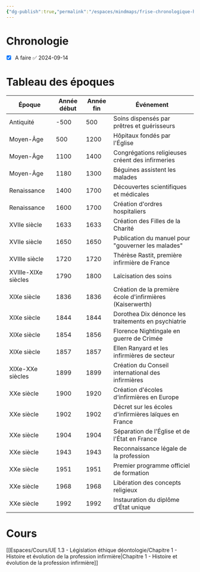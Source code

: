 ```yaml
---
{"dg-publish":true,"permalink":"/espaces/mindmaps/frise-chronologique-histoire-de-la-profession-infirmiere/","tags":["frise","#UE31"],"noteIcon":"2"}
---
```



# Chronologie
- [x] A faire ✅ 2024-09-14

# Tableau des époques
| Époque              | Année début | Année fin | Événement                                                 |
| ------------------- | ----------- | --------- | --------------------------------------------------------- |
| Antiquité           | -500        | 500       | Soins dispensés par prêtres et guérisseurs                |
| Moyen-Âge           | 500         | 1200      | Hôpitaux fondés par l'Église                              |
| Moyen-Âge           | 1100        | 1400      | Congrégations religieuses créent des infirmeries          |
| Moyen-Âge           | 1180        | 1300      | Béguines assistent les malades                            |
| Renaissance         | 1400        | 1700      | Découvertes scientifiques et médicales                    |
| Renaissance         | 1600        | 1700      | Création d'ordres hospitaliers                            |
| XVIIe siècle        | 1633        | 1633      | Création des Filles de la Charité                         |
| XVIIe siècle        | 1650        | 1650      | Publication du manuel pour "gouverner les malades"        |
| XVIIIe siècle       | 1720        | 1720      | Thérèse Rastit, première infirmière de France             |
| XVIIIe-XIXe siècles | 1790        | 1800      | Laïcisation des soins                                     |
| XIXe siècle         | 1836        | 1836      | Création de la première école d'infirmières (Kaiserwerth) |
| XIXe siècle         | 1844        | 1844      | Dorothea Dix dénonce les traitements en psychiatrie       |
| XIXe siècle         | 1854        | 1856      | Florence Nightingale en guerre de Crimée                  |
| XIXe siècle         | 1857        | 1857      | Ellen Ranyard et les infirmières de secteur               |
| XIXe-XXe siècles    | 1899        | 1899      | Création du Conseil international des infirmières         |
| XXe siècle          | 1900        | 1920      | Création d'écoles d'infirmières en Europe                 |
| XXe siècle          | 1902        | 1902      | Décret sur les écoles d'infirmières laïques en France     |
| XXe siècle          | 1904        | 1904      | Séparation de l'Église et de l'État en France             |
| XXe siècle          | 1943        | 1943      | Reconnaissance légale de la profession                    |
| XXe siècle          | 1951        | 1951      | Premier programme officiel de formation                   |
| XXe siècle          | 1968        | 1968      | Libération des concepts religieux                         |
| XXe siècle          | 1992        | 1992      | Instauration du diplôme d'État unique                     |
# Cours
[[Espaces/Cours/UE 1.3 - Législation éthique déontologie/Chapitre 1 - Histoire et évolution de la profession infirmière\|Chapitre 1 - Histoire et évolution de la profession infirmière]]
